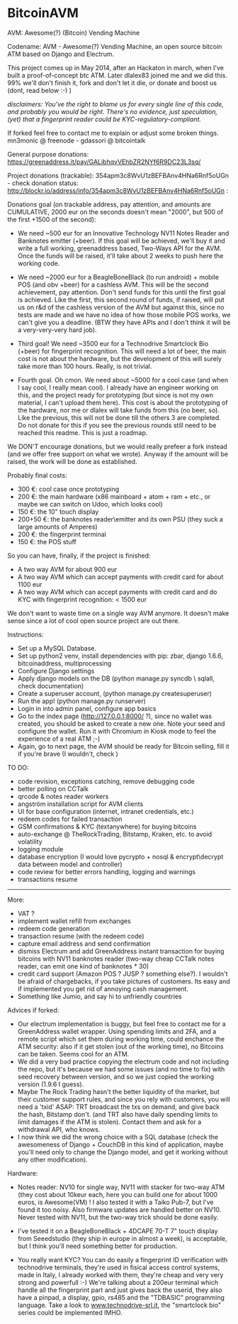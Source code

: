 BitcoinAVM
==========

AVM: Awesome(?) (Bitcoin) Vending Machine

Codename: AVM - Awesome(?) Vending Machine, an open source bitcoin ATM based on Django and Electrum.



This project comes up in May 2014, after an Hackaton in march, when I've built a proof-of-concept btc ATM.
Later dlalex83 joined me and we did this. 99% we'll don't finish it, fork and don't let it die, or donate and boost us (dont, read below :-) )

*disclaimers:*
*You've the right to blame us for every single line of this code, and probably you would be right.*
*There's no evidence, just speculation, (yet) that a fingerprint reader could be KYC-regulatory-compliant.*

If forked feel free to contact me to explain or adjust some broken things. mn3monic @ freenode - gdassori @ bitcointalk

General purpose donations: https://greenaddress.it/pay/GALibhqvVEhbZR2NYf6R9DC23L3sq/

Project donations (trackable): 354apm3c8WvU1zBEFBAnv4HNa6Rnf5oUGn - check donation status: http://blockr.io/address/info/354apm3c8WvU1zBEFBAnv4HNa6Rnf5oUGn :


Donations goal (on trackable address, pay attention, and amounts are CUMULATIVE, 2000 eur on the seconds doesn't mean "2000", but 500 of the first +1500 of the second):

- We need ~500 eur for an Innovative Technology NV11 Notes Reader and Banknotes emitter (+beer). If this goal will be achieved, we'll buy it and write a full working, greenaddress based, Two-Ways API for the AVM. Once the funds will be raised, it'll take about 2 weeks to push here the working code.

- We need ~2000 eur for a BeagleBoneBlack (to run android) + mobile POS (and obv +beer) for a cashless AVM. This will be the second achievement, pay attention. Don't send funds for this until the first goal is achieved. Like the first, this second round of funds, if raised, will put us on r&d of the cashless version of the AVM but against this, since no tests are made and we have no idea of how those mobile POS works, we can't give you a deadline. (BTW they have APIs and I don't think it will be a very-very-very hard job).

- Third goal! We need ~3500 eur for a Technodrive Smartclock Bio (+beer) for fingerprint recognition. This will need a lot of beer, the main cost is not about the hardware, but the development of this will surely take more than 100 hours. Really, is not trivial.

- Fourth goal. Oh cmon. We need about ~5000 for a cool case (and when I say cool, I really mean cool). I already have an engineer working on this, and the project ready for prototyping (but since is not my own material, I can't upload them here). This cost is about the prototyping of the hardware, nor me or dlalex will take funds from this (no beer, so). Like the previous, this will not be done till the others 3 are completed. Do not donate for this if you see the previous rounds still need to be reached this readme. This is just a roadmap.

We DON'T encourage donations, but we would really prefeer a fork instead (and we offer free support on what we wrote). Anyway if the amount will be raised, the work will be done as established. 

Probably final costs:

- 300 €: cool case once prototyping
- 200 €: the main hardware (x86 mainboard + atom + ram + etc., or maybe we can switch on Udoo, which looks cool)
- 150 €: the 10" touch display
- 200+50 €: the banknotes reader\emitter and its own PSU (they suck a large amounts of Amperes)
- 200 €: the fingerprint terminal
- 150 €: the POS stuff

So you can have, finally, if the project is finished:

- A two way AVM for about 900 eur
- A two way AVM which can accept payments with credit card for about 1100 eur
- A two way AVM which can accept payments with credit card and do KYC with fingerprint recognition: < 1500 eur

We don't want to waste time on a single way AVM anymore. It doesn't make sense since a lot of cool open source project are out there.

Instructions:

- Set up a MySQL Database.
- Set up python2 venv, install dependencies with pip: zbar, django 1.6.6, bitcoinaddress, multiprocessing
- Configure Django settings
- Apply django models on the DB (python manage.py syncdb \ sqlall, check documentation)
- Create a superuser account, (python manage.py createsuperuser)
- Run the app! (python manage.py runserver)
- Login in into admin panel, configure app basics
- Go to the index page (http://127.0.0.1:8000/ ?), since no wallet was created, you should be asked to create a new one. Note your seed and configure the wallet. Run it with Chromium in Kiosk mode to feel the experience of a real ATM ;-)
- Again, go to next page, the AVM should be ready for Bitcoin selling, fill it if you're brave (I wouldn't, check )

TO DO:

- code revision, exceptions catching, remove debugging code
- better polling on CCTalk
- qrcode & notes reader workers
- angström installation script for AVM clients
- UI for base configuration (internet, intranet credentials, etc.)
- redeem codes for failed transaction
- GSM confirmations & KYC (textanywhere) for buying bitcoins
- auto-exchange @ TheRockTrading, Bitstamp, Kraken, etc. to avoid volatility
- logging module
- database encryption (I would love pycrypto + nosql & encrypt\decrypt data between model and controller)
- code review for better errors handling, logging and warnings
- transactions resume

-------------------
More:

- VAT ?
- implement wallet refill from exchanges
- redeem code generation
- transaction resume (with the redeem code)
- capture email address and send confirmation
- dismiss Electrum and add GreenAddress instant transaction for buying bitcoins with NV11 banknotes reader (two-way cheap CCTalk notes reader, can emit one kind of banknotes * 30)
- credit card support (Amazon POS ? JUSP ? something else?). I wouldn't be afraid of chargebacks, if you take pictures of customers. Its easy and if implemented you get rid of annoying cash management.
- Something like Jumio, and say hi to unfriendly countries

Advices if forked:

- Our electrum implementation is buggy, but feel free to contact me for a GreenAddress wallet wrapper. Using spending limits and 2FA, and a remote script which set them during working time, could enchance the ATM security: also if it get stolen (out of the working time), no Bitcoins can be taken. Seems cool for an ATM.
- We did a very bad practice copying the electrum code and not including the repo, but it's because we had some issues (and no time to fix) with seed recovery between version, and  so we just copied the working version (1.9.6 I guess).
- Maybe The Rock Trading hasn't the better liquidity of the market, but their customer support rules, and since you rely with customers, you will need a 'txid' ASAP: TRT broadcast the txs on demand, and give back the hash, Bitstamp don't.
(and TRT also have daily spending limits to limit damages if the ATM is stolen). Contact them and ask for a withdrawal API, who knows.
- I now think we did the wrong choice with a SQL database (check the awesomeness of Django + CouchDB in this kind of application, maybe you'll need only to change the Django model, and get it working without any other modification).

Hardware:

- Notes reader: NV10 for single way, NV11 with stacker for two-way ATM (they cost about 10keur each, here you can build one for about 1000 euros, is Awesome(VM) ! I also tested it with a Taiko Pub-7, but
I've found it too noisy. Also firmware updates are handled better on NV10. Never tested with NV11, but the two-way trick should be done easily.

- I've tested it on a BeagleBoneBlack + 4DCAPE 70-T 7" touch display from Seeedstudio (they ship in europe in almost a week), is acceptable, but I think you'll need something better for production.

- You really want KYC? You can do easily a fingerprint ID verification with technodrive terminals, they're used in fisical access control systems, made in Italy, I already worked with them, they're cheap and very very strong and powerfull :-) We're talking about a 200eur terminal which handle all the fingerprint part and just gives back the userid, they also have a pinpad, a display, gpio, rs485 and the "TDBASIC" programming language. Take a look to www.technodrive-srl.it, the "smartclock bio" series could be implemented IMHO.
